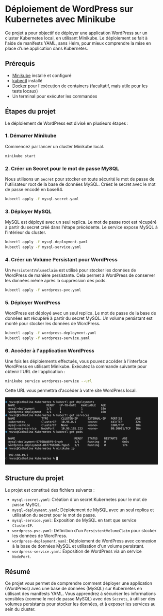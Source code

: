 # Déploiement de WordPress sur Kubernetes avec Minikube

Ce projet a pour objectif de déployer une application WordPress sur un cluster Kubernetes local, en utilisant Minikube. 
Le déploiement se fait à l'aide de manifests YAML, sans Helm, pour mieux comprendre la mise en place d'une application dans Kubernetes.

## Prérequis

- [Minikube](https://minikube.sigs.k8s.io/docs/) installé et configuré
- [kubectl](https://kubernetes.io/docs/tasks/tools/install-kubectl/) installé
- [Docker](https://www.docker.com/) pour l'exécution de containers (facultatif, mais utile pour les tests locaux)
- Un terminal pour exécuter les commandes

## Étapes du projet

Le déploiement de WordPress est divisé en plusieurs étapes :

### 1. Démarrer Minikube

Commencez par lancer un cluster Minikube local.

```bash
minikube start
```

### 2. Créer un Secret pour le mot de passe MySQL

Nous utilisons un `Secret` pour stocker en toute sécurité le mot de passe de l'utilisateur root de la base de données MySQL. Créez le secret avec le mot de passe encodé en base64.

```bash
kubectl apply -f mysql-secret.yaml
```

### 3. Déployer MySQL

MySQL est déployé avec un seul replica. Le mot de passe root est récupéré à partir du secret créé dans l'étape précédente. Le service expose MySQL à l'intérieur du cluster.

```bash
kubectl apply -f mysql-deployment.yaml
kubectl apply -f mysql-service.yaml
```

### 4. Créer un Volume Persistant pour WordPress

Un `PersistentVolumeClaim` est utilisé pour stocker les données de WordPress de manière persistante. Cela permet à WordPress de conserver les données même après la suppression des pods.

```bash
kubectl apply -f wordpress-pvc.yaml
```

### 5. Déployer WordPress

WordPress est déployé avec un seul replica. Le mot de passe de la base de données est récupéré à partir du secret MySQL. Un volume persistant est monté pour stocker les données de WordPress.

```bash
kubectl apply -f wordpress-deployment.yaml
kubectl apply -f wordpress-service.yaml
```

### 6. Accéder à l'application WordPress

Une fois les déploiements effectués, vous pouvez accéder à l'interface WordPress en utilisant Minikube. Exécutez la commande suivante pour obtenir l'URL de l'application :

```bash
minikube service wordpress-service --url
```

Cette URL vous permettra d'accéder à votre site WordPress local.

![alt text](image.png)

## Structure du projet

Le projet est constitué des fichiers suivants :

- `mysql-secret.yaml`: Création d'un secret Kubernetes pour le mot de passe MySQL.
- `mysql-deployment.yaml`: Déploiement de MySQL avec un seul replica et utilisation du secret pour le mot de passe.
- `mysql-service.yaml`: Exposition de MySQL en tant que service `ClusterIP`.
- `wordpress-pvc.yaml`: Définition d'un `PersistentVolumeClaim` pour stocker les données de WordPress.
- `wordpress-deployment.yaml`: Déploiement de WordPress avec connexion à la base de données MySQL et utilisation d'un volume persistant.
- `wordpress-service.yaml`: Exposition de WordPress via un service `NodePort`.

## Résumé

Ce projet vous permet de comprendre comment déployer une application (WordPress) avec une base de données (MySQL) sur Kubernetes en utilisant des manifests YAML. Vous apprendrez à sécuriser les informations sensibles (comme le mot de passe MySQL) avec des `Secrets`, à utiliser des volumes persistants pour stocker les données, et à exposer les services au sein du cluster.



